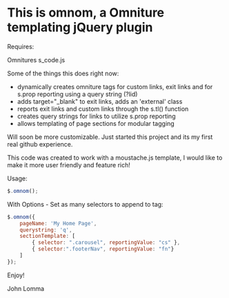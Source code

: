 # This is omnom, a Omniture templating jQuery plugin

Requires:

Omnitures s_code.js

Some of the things this does right now:
+ dynamically creates omniture tags for custom links, exit links and for s.prop reporting using a query string (?lid)
+ adds target="_blank" to exit links, adds an 'external' class
+ reports exit links and custom links through the s.tl() function
+ creates query strings for links to utilize s.prop reporting
+ allows templating of page sections for modular tagging

Will soon be more customizable.  Just started this project and its my first real github experience.

This code was created to work with a moustache.js template, I would like to make it more user friendly and feature rich!


Usage:
```javascript
$.omnom();
```

With Options - Set as many selectors to append to tag:
```javascript
$.omnom({
    pageName: 'My Home Page',
    querystring: 'q',
    sectionTemplate: [
        { selector: ".carousel", reportingValue: "cs" },
        { selector:".footerNav", reportingValue: "fn"}
    ]
});
```

Enjoy!

John Lomma
